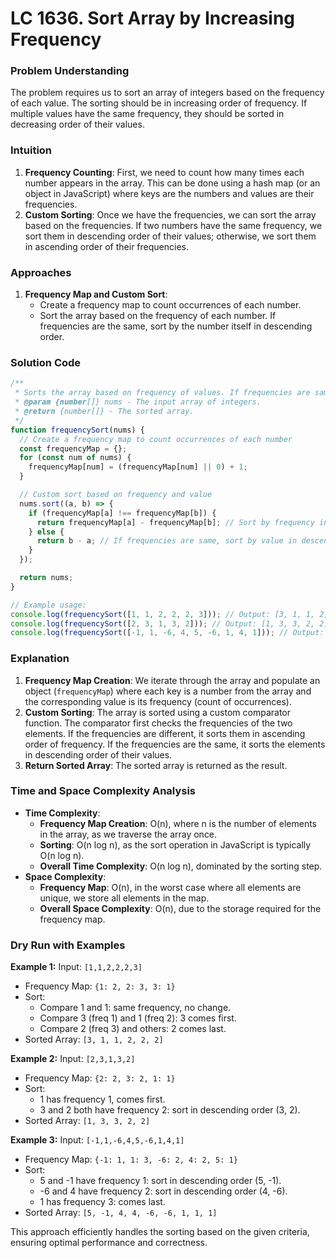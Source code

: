 # LC 1636. Sort Array by Increasing Frequency

### Problem Understanding

The problem requires us to sort an array of integers based on the frequency of each value. The sorting should be in increasing order of frequency. If multiple values have the same frequency, they should be sorted in decreasing order of their values.

### Intuition

1. **Frequency Counting**: First, we need to count how many times each number appears in the array. This can be done using a hash map (or an object in JavaScript) where keys are the numbers and values are their frequencies.
2. **Custom Sorting**: Once we have the frequencies, we can sort the array based on the frequencies. If two numbers have the same frequency, we sort them in descending order of their values; otherwise, we sort them in ascending order of their frequencies.

### Approaches

1. **Frequency Map and Custom Sort**:
   - Create a frequency map to count occurrences of each number.
   - Sort the array based on the frequency of each number. If frequencies are the same, sort by the number itself in descending order.

### Solution Code

```javascript
/**
 * Sorts the array based on frequency of values. If frequencies are same, sorts by value in descending order.
 * @param {number[]} nums - The input array of integers.
 * @return {number[]} - The sorted array.
 */
function frequencySort(nums) {
  // Create a frequency map to count occurrences of each number
  const frequencyMap = {};
  for (const num of nums) {
    frequencyMap[num] = (frequencyMap[num] || 0) + 1;
  }

  // Custom sort based on frequency and value
  nums.sort((a, b) => {
    if (frequencyMap[a] !== frequencyMap[b]) {
      return frequencyMap[a] - frequencyMap[b]; // Sort by frequency in ascending order
    } else {
      return b - a; // If frequencies are same, sort by value in descending order
    }
  });

  return nums;
}

// Example usage:
console.log(frequencySort([1, 1, 2, 2, 2, 3])); // Output: [3, 1, 1, 2, 2, 2]
console.log(frequencySort([2, 3, 1, 3, 2])); // Output: [1, 3, 3, 2, 2]
console.log(frequencySort([-1, 1, -6, 4, 5, -6, 1, 4, 1])); // Output: [5, -1, 4, 4, -6, -6, 1, 1, 1]
```

### Explanation

1. **Frequency Map Creation**: We iterate through the array and populate an object (`frequencyMap`) where each key is a number from the array and the corresponding value is its frequency (count of occurrences).
2. **Custom Sorting**: The array is sorted using a custom comparator function. The comparator first checks the frequencies of the two elements. If the frequencies are different, it sorts them in ascending order of frequency. If the frequencies are the same, it sorts the elements in descending order of their values.
3. **Return Sorted Array**: The sorted array is returned as the result.

### Time and Space Complexity Analysis

- **Time Complexity**:
  - **Frequency Map Creation**: O(n), where n is the number of elements in the array, as we traverse the array once.
  - **Sorting**: O(n log n), as the sort operation in JavaScript is typically O(n log n).
  - **Overall Time Complexity**: O(n log n), dominated by the sorting step.
- **Space Complexity**:
  - **Frequency Map**: O(n), in the worst case where all elements are unique, we store all elements in the map.
  - **Overall Space Complexity**: O(n), due to the storage required for the frequency map.

### Dry Run with Examples

**Example 1:**
Input: `[1,1,2,2,2,3]`

- Frequency Map: `{1: 2, 2: 3, 3: 1}`
- Sort:
  - Compare 1 and 1: same frequency, no change.
  - Compare 3 (freq 1) and 1 (freq 2): 3 comes first.
  - Compare 2 (freq 3) and others: 2 comes last.
- Sorted Array: `[3, 1, 1, 2, 2, 2]`

**Example 2:**
Input: `[2,3,1,3,2]`

- Frequency Map: `{2: 2, 3: 2, 1: 1}`
- Sort:
  - 1 has frequency 1, comes first.
  - 3 and 2 both have frequency 2: sort in descending order (3, 2).
- Sorted Array: `[1, 3, 3, 2, 2]`

**Example 3:**
Input: `[-1,1,-6,4,5,-6,1,4,1]`

- Frequency Map: `{-1: 1, 1: 3, -6: 2, 4: 2, 5: 1}`
- Sort:
  - 5 and -1 have frequency 1: sort in descending order (5, -1).
  - -6 and 4 have frequency 2: sort in descending order (4, -6).
  - 1 has frequency 3: comes last.
- Sorted Array: `[5, -1, 4, 4, -6, -6, 1, 1, 1]`

This approach efficiently handles the sorting based on the given criteria, ensuring optimal performance and correctness.
